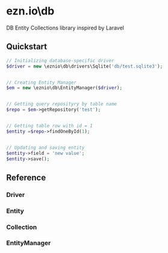 # ezn.io\db
DB Entity Collections library inspired by Laravel

## Quickstart

```php
// Initializing database-specific driver
$driver = new \eznio\db\drivers\Sqlite('db/test.sqlite3');


// Creating Entity Manager
$em = new \eznio\db\EntityManager($driver);


// Getting query reposityry by table name
$repo = $em->getRepository('test');


// Getting table row with id = 1
$entity =$repo->findOneById(1);


// Updating and saving entity
$entity->field = 'new value';
$entity->save();
```

## Reference

### Driver

### Entity

### Collection

### EntityManager